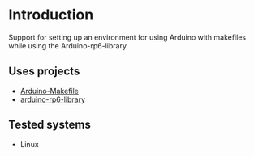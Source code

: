 # Introduction

Support for setting up an environment for using Arduino with makefiles while using the Arduino-rp6-library.

## Uses projects

+ [Arduino-Makefile](https://github.com/sudar/Arduino-Makefile)
+ [arduino-rp6-library]("https://github.com/b3nzchr3ur/arduino-rp6-library")

## Tested systems

+ Linux

